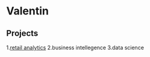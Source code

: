# Valentin
## Projects 

1.[retail analytics](https://linkmehere.com)
2.business intellegence 
3.data science 
